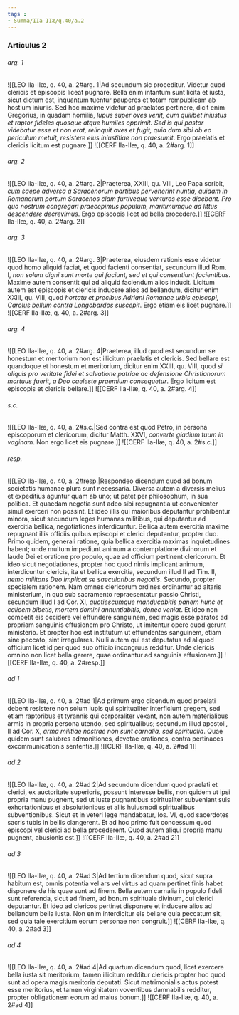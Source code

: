 ```yaml
---
tags : 
- Summa/IIa-IIæ/q.40/a.2
---
```


### Articulus 2

###### arg. 1
![[LEO IIa-IIæ, q. 40, a. 2#arg. 1|Ad secundum sic proceditur. Videtur quod clericis et episcopis liceat pugnare. Bella enim intantum sunt licita et iusta, sicut dictum est, inquantum tuentur pauperes et totam rempublicam ab hostium iniuriis. Sed hoc maxime videtur ad praelatos pertinere, dicit enim Gregorius, in quadam homilia, *lupus super oves venit, cum quilibet iniustus et raptor fideles quosque atque humiles opprimit. Sed is qui pastor videbatur esse et non erat, relinquit oves et fugit, quia dum sibi ab eo periculum metuit, resistere eius iniustitiae non praesumit*. Ergo praelatis et clericis licitum est pugnare.]]
![[CERF IIa-IIæ, q. 40, a. 2#arg. 1]]

###### arg. 2
![[LEO IIa-IIæ, q. 40, a. 2#arg. 2|Praeterea, XXIII, qu. VIII, Leo Papa scribit, *cum saepe adversa a Saracenorum partibus pervenerint nuntia, quidam in Romanorum portum Saracenos clam furtiveque venturos esse dicebant. Pro quo nostrum congregari praecepimus populum, maritimumque ad littus descendere decrevimus*. Ergo episcopis licet ad bella procedere.]]
![[CERF IIa-IIæ, q. 40, a. 2#arg. 2]]

###### arg. 3
![[LEO IIa-IIæ, q. 40, a. 2#arg. 3|Praeterea, eiusdem rationis esse videtur quod homo aliquid faciat, et quod facienti consentiat, secundum illud Rom. I, *non solum digni sunt morte qui faciunt, sed et qui consentiunt facientibus*. Maxime autem consentit qui ad aliquid faciendum alios inducit. Licitum autem est episcopis et clericis inducere alios ad bellandum, dicitur enim XXIII, qu. VIII, quod *hortatu et precibus Adriani Romanae urbis episcopi, Carolus bellum contra Longobardos suscepit*. Ergo etiam eis licet pugnare.]]
![[CERF IIa-IIæ, q. 40, a. 2#arg. 3]]

###### arg. 4
![[LEO IIa-IIæ, q. 40, a. 2#arg. 4|Praeterea, illud quod est secundum se honestum et meritorium non est illicitum praelatis et clericis. Sed bellare est quandoque et honestum et meritorium, dicitur enim XXIII, qu. VIII, quod *si aliquis pro veritate fidei et salvatione patriae ac defensione Christianorum mortuus fuerit, a Deo caeleste praemium consequetur*. Ergo licitum est episcopis et clericis bellare.]]
![[CERF IIa-IIæ, q. 40, a. 2#arg. 4]]

###### s.c.
![[LEO IIa-IIæ, q. 40, a. 2#s.c.|Sed contra est quod Petro, in persona episcoporum et clericorum, dicitur Matth. XXVI, *converte gladium tuum in vaginam*. Non ergo licet eis pugnare.]]
![[CERF IIa-IIæ, q. 40, a. 2#s.c.]]

###### resp.
![[LEO IIa-IIæ, q. 40, a. 2#resp.|Respondeo dicendum quod ad bonum societatis humanae plura sunt necessaria. Diversa autem a diversis melius et expeditius aguntur quam ab uno; ut patet per philosophum, in sua politica. Et quaedam negotia sunt adeo sibi repugnantia ut convenienter simul exerceri non possint. Et ideo illis qui maioribus deputantur prohibentur minora, sicut secundum leges humanas militibus, qui deputantur ad exercitia bellica, negotiationes interdicuntur. Bellica autem exercitia maxime repugnant illis officiis quibus episcopi et clerici deputantur, propter duo. Primo quidem, generali ratione, quia bellica exercitia maximas inquietudines habent; unde multum impediunt animum a contemplatione divinorum et laude Dei et oratione pro populo, quae ad officium pertinent clericorum. Et ideo sicut negotiationes, propter hoc quod nimis implicant animum, interdicuntur clericis, ita et bellica exercitia, secundum illud II ad Tim. II, *nemo militans Deo implicat se saecularibus negotiis*. Secundo, propter specialem rationem. Nam omnes clericorum ordines ordinantur ad altaris ministerium, in quo sub sacramento repraesentatur passio Christi, secundum illud I ad Cor. XI, *quotiescumque manducabitis panem hunc et calicem bibetis, mortem domini annuntiabitis, donec veniat*. Et ideo non competit eis occidere vel effundere sanguinem, sed magis esse paratos ad propriam sanguinis effusionem pro Christo, ut imitentur opere quod gerunt ministerio. Et propter hoc est institutum ut effundentes sanguinem, etiam sine peccato, sint irregulares. Nulli autem qui est deputatus ad aliquod officium licet id per quod suo officio incongruus redditur. Unde clericis omnino non licet bella gerere, quae ordinantur ad sanguinis effusionem.]]
![[CERF IIa-IIæ, q. 40, a. 2#resp.]]

###### ad 1
![[LEO IIa-IIæ, q. 40, a. 2#ad 1|Ad primum ergo dicendum quod praelati debent resistere non solum lupis qui spiritualiter interficiunt gregem, sed etiam raptoribus et tyrannis qui corporaliter vexant, non autem materialibus armis in propria persona utendo, sed spiritualibus; secundum illud apostoli, II ad Cor. X, *arma militiae nostrae non sunt carnalia, sed spiritualia*. Quae quidem sunt salubres admonitiones, devotae orationes, contra pertinaces excommunicationis sententia.]]
![[CERF IIa-IIæ, q. 40, a. 2#ad 1]]

###### ad 2
![[LEO IIa-IIæ, q. 40, a. 2#ad 2|Ad secundum dicendum quod praelati et clerici, ex auctoritate superioris, possunt interesse bellis, non quidem ut ipsi propria manu pugnent, sed ut iuste pugnantibus spiritualiter subveniant suis exhortationibus et absolutionibus et aliis huiusmodi spiritualibus subventionibus. Sicut et in veteri lege mandabatur, Ios. VI, quod sacerdotes sacris tubis in bellis clangerent. Et ad hoc primo fuit concessum quod episcopi vel clerici ad bella procederent. Quod autem aliqui propria manu pugnent, abusionis est.]]
![[CERF IIa-IIæ, q. 40, a. 2#ad 2]]

###### ad 3
![[LEO IIa-IIæ, q. 40, a. 2#ad 3|Ad tertium dicendum quod, sicut supra habitum est, omnis potentia vel ars vel virtus ad quam pertinet finis habet disponere de his quae sunt ad finem. Bella autem carnalia in populo fideli sunt referenda, sicut ad finem, ad bonum spirituale divinum, cui clerici deputantur. Et ideo ad clericos pertinet disponere et inducere alios ad bellandum bella iusta. Non enim interdicitur eis bellare quia peccatum sit, sed quia tale exercitium eorum personae non congruit.]]
![[CERF IIa-IIæ, q. 40, a. 2#ad 3]]

###### ad 4
![[LEO IIa-IIæ, q. 40, a. 2#ad 4|Ad quartum dicendum quod, licet exercere bella iusta sit meritorium, tamen illicitum redditur clericis propter hoc quod sunt ad opera magis meritoria deputati. Sicut matrimonialis actus potest esse meritorius, et tamen virginitatem voventibus damnabilis redditur, propter obligationem eorum ad maius bonum.]]
![[CERF IIa-IIæ, q. 40, a. 2#ad 4]]

